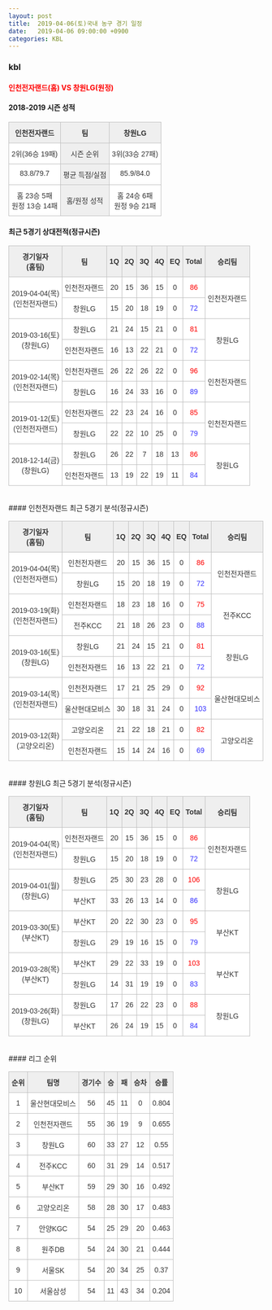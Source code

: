 ```yaml
---
layout: post
title:  2019-04-06(토)국내 농구 경기 일정
date:   2019-04-06 09:00:00 +0900
categories: KBL
---
```


### kbl

#### <span style="color:red"> 인천전자랜드(홈) VS 창원LG(원정) </span>

#### 2018-2019 시즌 성적

<style type="text/css">
.tg  {border-collapse:collapse;border-spacing:0;}
.tg td{font-family:Arial, sans-serif;font-size:14px;padding:10px 5px;border-style:solid;border-width:1px;overflow:hidden;word-break:normal;border-color:#c0c0c0;}
.tg th{font-family:Arial, sans-serif;font-size:14px;font-weight:normal;padding:10px 5px;border-style:solid;border-width:1px;overflow:hidden;word-break:normal;border-color:#c0c0c0;}
.tg .tg-dcpn{background-color:#ffffff;border-color:#c0c0c0;text-align:center;vertical-align:top}
.tg .tg-txr3{background-color:#ffffff;border-color:#c0c0c0;text-align:center;vertical-align:top}
.tg .tg-o8le{background-color:#efefef;border-color:#c0c0c0;text-align:center;vertical-align:top}
.tg .tg-rr9t{font-weight:bold;background-color:#efefef;border-color:#c0c0c0;text-align:center;vertical-align:top}
.tg .tg-wazi{background-color:#efefef;border-color:#c0c0c0;text-align:center;vertical-align:middle}
</style>

<table class="tg">
  <tr>
    <td class="tg-rr9t">인천전자랜드</td>
    <td class="tg-rr9t">팀</td>
    <td class="tg-rr9t">창원LG</td>
  </tr>
  <tr>
    <th class="tg-dcpn">2위(36승 19패)</th>
    <th class="tg-o8le">시즌 순위</th>
    <th class="tg-dcpn">3위(33승 27패)</th>
  </tr>
  <tr>
    <td class="tg-txr3">83.8/79.7</td>
    <td class="tg-o8le">평균 득점/실점</td>
    <td class="tg-txr3">85.9/84.0</td>
  </tr>
  <tr>
    <td class="tg-dcpn">홈 23승 5패<br>원정 13승 14패</td>
    <td class="tg-wazi">홈/원정 성적</td>
    <td class="tg-dcpn">홈 24승 6패<br>원정 9승 21패</td>
  </tr>
</table>

#### 최근 5경기 상대전적(정규시즌)

<style type="text/css">
.tg  {border-collapse:collapse;border-spacing:0;border-color:#ccc;}
.tg td{font-family:Arial, sans-serif;font-size:14px;padding:10px 5px;border-style:solid;border-width:1px;overflow:hidden;word-break:normal;border-color:#ccc;color:#333;background-color:#fff;}
.tg th{font-family:Arial, sans-serif;font-size:14px;font-weight:normal;padding:10px 5px;border-style:solid;border-width:1px;overflow:hidden;word-break:normal;border-color:#ccc;color:#333;background-color:#f0f0f0;}
.tg .tg-wman{border-color:#c0c0c0;text-align:center;vertical-align:middle}
.tg .tg-d14o{font-weight:bold;background-color:#efefef;border-color:#c0c0c0;text-align:center;vertical-align:middle}
.tg .tg-vb54{background-color:#ffffff;color:#3531ff;border-color:#c0c0c0;text-align:center;vertical-align:middle}
.tg .tg-jb7t{background-color:#ffffff;color:#fe0000;border-color:#c0c0c0;text-align:center;vertical-align:middle}
.tg .tg-50j8{background-color:#ffffff;border-color:#c0c0c0;text-align:center;vertical-align:middle}
.tg .tg-dyzo{color:#fe0000;border-color:#c0c0c0;text-align:center;vertical-align:middle}
.tg .tg-1z2d{color:#3531ff;border-color:#c0c0c0;text-align:center;vertical-align:middle}
.tg .tg-fzdr{border-color:#c0c0c0;text-align:center;vertical-align:top}
.tg .tg-n24o{background-color:#ffffff;color:#3531ff;border-color:#c0c0c0;text-align:center;vertical-align:top}
.tg .tg-t31z{background-color:#efefef;border-color:#c0c0c0;text-align:center;vertical-align:middle}
.tg .tg-tjwp{background-color:#efefef;border-color:#c0c0c0;text-align:center;vertical-align:top}
</style>

<table class="tg">
  <tr>
    <th class="tg-d14o">경기일자<br>(홈팀)</th>
    <th class="tg-d14o">팀</th>
    <th class="tg-d14o">1Q</th>
    <th class="tg-d14o">2Q</th>
    <th class="tg-d14o">3Q</th>
    <th class="tg-d14o">4Q</th>
    <th class="tg-d14o">EQ</th>
    <th class="tg-d14o">Total</th>
    <th class="tg-d14o">승리팀</th>
  </tr>

<tr>
  <td class="tg-50j8" rowspan="2">2019-04-04(목)<br>(인천전자랜드)</td>
  <td class="tg-50j8">인천전자랜드</td>
  <td class="tg-50j8">20</td>
  <td class="tg-50j8">15</td>
  <td class="tg-50j8">36</td>
  <td class="tg-50j8">15</td>
  <td class="tg-50j8">0</td>
  <td class="tg-jb7t">86</td>
  <td class="tg-50j8" rowspan="2">인천전자랜드</td>
</tr>
<tr>
  <td class="tg-50j8">창원LG</td>
  <td class="tg-50j8">15</td>
  <td class="tg-50j8">20</td>
  <td class="tg-50j8">18</td>
  <td class="tg-50j8">19</td>
  <td class="tg-50j8">0</td>
  <td class="tg-vb54">72</td>
</tr>

<tr>
  <td class="tg-50j8" rowspan="2">2019-03-16(토)<br>(창원LG)</td>
  <td class="tg-50j8">창원LG</td>
  <td class="tg-50j8">21</td>
  <td class="tg-50j8">24</td>
  <td class="tg-50j8">15</td>
  <td class="tg-50j8">21</td>
  <td class="tg-50j8">0</td>
  <td class="tg-jb7t">81</td>
  <td class="tg-50j8" rowspan="2">창원LG</td>
</tr>
<tr>
  <td class="tg-50j8">인천전자랜드</td>
  <td class="tg-50j8">16</td>
  <td class="tg-50j8">13</td>
  <td class="tg-50j8">22</td>
  <td class="tg-50j8">21</td>
  <td class="tg-50j8">0</td>
  <td class="tg-vb54">72</td>
</tr>

<tr>
  <td class="tg-50j8" rowspan="2">2019-02-14(목)<br>(인천전자랜드)</td>
  <td class="tg-50j8">인천전자랜드</td>
  <td class="tg-50j8">26</td>
  <td class="tg-50j8">22</td>
  <td class="tg-50j8">26</td>
  <td class="tg-50j8">22</td>
  <td class="tg-50j8">0</td>
  <td class="tg-jb7t">96</td>
  <td class="tg-50j8" rowspan="2">인천전자랜드</td>
</tr>
<tr>
  <td class="tg-50j8">창원LG</td>
  <td class="tg-50j8">16</td>
  <td class="tg-50j8">24</td>
  <td class="tg-50j8">33</td>
  <td class="tg-50j8">16</td>
  <td class="tg-50j8">0</td>
  <td class="tg-vb54">89</td>
</tr>

<tr>
  <td class="tg-50j8" rowspan="2">2019-01-12(토)<br>(인천전자랜드)</td>
  <td class="tg-50j8">인천전자랜드</td>
  <td class="tg-50j8">22</td>
  <td class="tg-50j8">23</td>
  <td class="tg-50j8">24</td>
  <td class="tg-50j8">16</td>
  <td class="tg-50j8">0</td>
  <td class="tg-jb7t">85</td>
  <td class="tg-50j8" rowspan="2">인천전자랜드</td>
</tr>
<tr>
  <td class="tg-50j8">창원LG</td>
  <td class="tg-50j8">22</td>
  <td class="tg-50j8">22</td>
  <td class="tg-50j8">10</td>
  <td class="tg-50j8">25</td>
  <td class="tg-50j8">0</td>
  <td class="tg-vb54">79</td>
</tr>

<tr>
  <td class="tg-50j8" rowspan="2">2018-12-14(금)<br>(창원LG)</td>
  <td class="tg-50j8">창원LG</td>
  <td class="tg-50j8">26</td>
  <td class="tg-50j8">22</td>
  <td class="tg-50j8">7</td>
  <td class="tg-50j8">18</td>
  <td class="tg-50j8">13</td>
  <td class="tg-jb7t">86</td>
  <td class="tg-50j8" rowspan="2">창원LG</td>
</tr>
<tr>
  <td class="tg-50j8">인천전자랜드</td>
  <td class="tg-50j8">13</td>
  <td class="tg-50j8">19</td>
  <td class="tg-50j8">22</td>
  <td class="tg-50j8">19</td>
  <td class="tg-50j8">11</td>
  <td class="tg-vb54">84</td>
</tr>
</table><br>
#### 인천전자랜드 최근 5경기 분석(정규시즌)

<style type="text/css">
.tg  {border-collapse:collapse;border-spacing:0;border-color:#ccc;}
.tg td{font-family:Arial, sans-serif;font-size:14px;padding:10px 5px;border-style:solid;border-width:1px;overflow:hidden;word-break:normal;border-color:#ccc;color:#333;background-color:#fff;}
.tg th{font-family:Arial, sans-serif;font-size:14px;font-weight:normal;padding:10px 5px;border-style:solid;border-width:1px;overflow:hidden;word-break:normal;border-color:#ccc;color:#333;background-color:#f0f0f0;}
.tg .tg-wman{border-color:#c0c0c0;text-align:center;vertical-align:middle}
.tg .tg-d14o{font-weight:bold;background-color:#efefef;border-color:#c0c0c0;text-align:center;vertical-align:middle}
.tg .tg-vb54{background-color:#ffffff;color:#3531ff;border-color:#c0c0c0;text-align:center;vertical-align:middle}
.tg .tg-jb7t{background-color:#ffffff;color:#fe0000;border-color:#c0c0c0;text-align:center;vertical-align:middle}
.tg .tg-50j8{background-color:#ffffff;border-color:#c0c0c0;text-align:center;vertical-align:middle}
.tg .tg-dyzo{color:#fe0000;border-color:#c0c0c0;text-align:center;vertical-align:middle}
.tg .tg-1z2d{color:#3531ff;border-color:#c0c0c0;text-align:center;vertical-align:middle}
.tg .tg-fzdr{border-color:#c0c0c0;text-align:center;vertical-align:top}
.tg .tg-n24o{background-color:#ffffff;color:#3531ff;border-color:#c0c0c0;text-align:center;vertical-align:top}
.tg .tg-t31z{background-color:#efefef;border-color:#c0c0c0;text-align:center;vertical-align:middle}
.tg .tg-tjwp{background-color:#efefef;border-color:#c0c0c0;text-align:center;vertical-align:top}
</style>

<table class="tg">
  <tr>
    <th class="tg-d14o">경기일자<br>(홈팀)</th>
    <th class="tg-d14o">팀</th>
    <th class="tg-d14o">1Q</th>
    <th class="tg-d14o">2Q</th>
    <th class="tg-d14o">3Q</th>
    <th class="tg-d14o">4Q</th>
    <th class="tg-d14o">EQ</th>
    <th class="tg-d14o">Total</th>
    <th class="tg-d14o">승리팀</th>
  </tr>

<tr>
  <td class="tg-50j8" rowspan="2">2019-04-04(목)<br>(인천전자랜드)</td>
  <td class="tg-50j8">인천전자랜드</td>
  <td class="tg-50j8">20</td>
  <td class="tg-50j8">15</td>
  <td class="tg-50j8">36</td>
  <td class="tg-50j8">15</td>
  <td class="tg-50j8">0</td>
  <td class="tg-jb7t">86</td>
  <td class="tg-50j8" rowspan="2">인천전자랜드</td>
</tr>
<tr>
  <td class="tg-50j8">창원LG</td>
  <td class="tg-50j8">15</td>
  <td class="tg-50j8">20</td>
  <td class="tg-50j8">18</td>
  <td class="tg-50j8">19</td>
  <td class="tg-50j8">0</td>
  <td class="tg-vb54">72</td>
</tr>

<tr>
  <td class="tg-50j8" rowspan="2">2019-03-19(화)<br>(인천전자랜드)</td>
  <td class="tg-50j8">인천전자랜드</td>
  <td class="tg-50j8">18</td>
  <td class="tg-50j8">23</td>
  <td class="tg-50j8">18</td>
  <td class="tg-50j8">16</td>
  <td class="tg-50j8">0</td>
  <td class="tg-jb7t">75</td>
  <td class="tg-50j8" rowspan="2">전주KCC</td>
</tr>
<tr>
  <td class="tg-50j8">전주KCC</td>
  <td class="tg-50j8">21</td>
  <td class="tg-50j8">18</td>
  <td class="tg-50j8">26</td>
  <td class="tg-50j8">23</td>
  <td class="tg-50j8">0</td>
  <td class="tg-vb54">88</td>
</tr>

<tr>
  <td class="tg-50j8" rowspan="2">2019-03-16(토)<br>(창원LG)</td>
  <td class="tg-50j8">창원LG</td>
  <td class="tg-50j8">21</td>
  <td class="tg-50j8">24</td>
  <td class="tg-50j8">15</td>
  <td class="tg-50j8">21</td>
  <td class="tg-50j8">0</td>
  <td class="tg-jb7t">81</td>
  <td class="tg-50j8" rowspan="2">창원LG</td>
</tr>
<tr>
  <td class="tg-50j8">인천전자랜드</td>
  <td class="tg-50j8">16</td>
  <td class="tg-50j8">13</td>
  <td class="tg-50j8">22</td>
  <td class="tg-50j8">21</td>
  <td class="tg-50j8">0</td>
  <td class="tg-vb54">72</td>
</tr>

<tr>
  <td class="tg-50j8" rowspan="2">2019-03-14(목)<br>(인천전자랜드)</td>
  <td class="tg-50j8">인천전자랜드</td>
  <td class="tg-50j8">17</td>
  <td class="tg-50j8">21</td>
  <td class="tg-50j8">25</td>
  <td class="tg-50j8">29</td>
  <td class="tg-50j8">0</td>
  <td class="tg-jb7t">92</td>
  <td class="tg-50j8" rowspan="2">울산현대모비스</td>
</tr>
<tr>
  <td class="tg-50j8">울산현대모비스</td>
  <td class="tg-50j8">30</td>
  <td class="tg-50j8">18</td>
  <td class="tg-50j8">31</td>
  <td class="tg-50j8">24</td>
  <td class="tg-50j8">0</td>
  <td class="tg-vb54">103</td>
</tr>

<tr>
  <td class="tg-50j8" rowspan="2">2019-03-12(화)<br>(고양오리온)</td>
  <td class="tg-50j8">고양오리온</td>
  <td class="tg-50j8">21</td>
  <td class="tg-50j8">22</td>
  <td class="tg-50j8">18</td>
  <td class="tg-50j8">21</td>
  <td class="tg-50j8">0</td>
  <td class="tg-jb7t">82</td>
  <td class="tg-50j8" rowspan="2">고양오리온</td>
</tr>
<tr>
  <td class="tg-50j8">인천전자랜드</td>
  <td class="tg-50j8">15</td>
  <td class="tg-50j8">14</td>
  <td class="tg-50j8">24</td>
  <td class="tg-50j8">16</td>
  <td class="tg-50j8">0</td>
  <td class="tg-vb54">69</td>
</tr>
</table><br>
#### 창원LG 최근 5경기 분석(정규시즌)

<style type="text/css">
.tg  {border-collapse:collapse;border-spacing:0;border-color:#ccc;}
.tg td{font-family:Arial, sans-serif;font-size:14px;padding:10px 5px;border-style:solid;border-width:1px;overflow:hidden;word-break:normal;border-color:#ccc;color:#333;background-color:#fff;}
.tg th{font-family:Arial, sans-serif;font-size:14px;font-weight:normal;padding:10px 5px;border-style:solid;border-width:1px;overflow:hidden;word-break:normal;border-color:#ccc;color:#333;background-color:#f0f0f0;}
.tg .tg-wman{border-color:#c0c0c0;text-align:center;vertical-align:middle}
.tg .tg-d14o{font-weight:bold;background-color:#efefef;border-color:#c0c0c0;text-align:center;vertical-align:middle}
.tg .tg-vb54{background-color:#ffffff;color:#3531ff;border-color:#c0c0c0;text-align:center;vertical-align:middle}
.tg .tg-jb7t{background-color:#ffffff;color:#fe0000;border-color:#c0c0c0;text-align:center;vertical-align:middle}
.tg .tg-50j8{background-color:#ffffff;border-color:#c0c0c0;text-align:center;vertical-align:middle}
.tg .tg-dyzo{color:#fe0000;border-color:#c0c0c0;text-align:center;vertical-align:middle}
.tg .tg-1z2d{color:#3531ff;border-color:#c0c0c0;text-align:center;vertical-align:middle}
.tg .tg-fzdr{border-color:#c0c0c0;text-align:center;vertical-align:top}
.tg .tg-n24o{background-color:#ffffff;color:#3531ff;border-color:#c0c0c0;text-align:center;vertical-align:top}
.tg .tg-t31z{background-color:#efefef;border-color:#c0c0c0;text-align:center;vertical-align:middle}
.tg .tg-tjwp{background-color:#efefef;border-color:#c0c0c0;text-align:center;vertical-align:top}
</style>

<table class="tg">
  <tr>
    <th class="tg-d14o">경기일자<br>(홈팀)</th>
    <th class="tg-d14o">팀</th>
    <th class="tg-d14o">1Q</th>
    <th class="tg-d14o">2Q</th>
    <th class="tg-d14o">3Q</th>
    <th class="tg-d14o">4Q</th>
    <th class="tg-d14o">EQ</th>
    <th class="tg-d14o">Total</th>
    <th class="tg-d14o">승리팀</th>
  </tr>

<tr>
  <td class="tg-50j8" rowspan="2">2019-04-04(목)<br>(인천전자랜드)</td>
  <td class="tg-50j8">인천전자랜드</td>
  <td class="tg-50j8">20</td>
  <td class="tg-50j8">15</td>
  <td class="tg-50j8">36</td>
  <td class="tg-50j8">15</td>
  <td class="tg-50j8">0</td>
  <td class="tg-jb7t">86</td>
  <td class="tg-50j8" rowspan="2">인천전자랜드</td>
</tr>
<tr>
  <td class="tg-50j8">창원LG</td>
  <td class="tg-50j8">15</td>
  <td class="tg-50j8">20</td>
  <td class="tg-50j8">18</td>
  <td class="tg-50j8">19</td>
  <td class="tg-50j8">0</td>
  <td class="tg-vb54">72</td>
</tr>

<tr>
  <td class="tg-50j8" rowspan="2">2019-04-01(월)<br>(창원LG)</td>
  <td class="tg-50j8">창원LG</td>
  <td class="tg-50j8">25</td>
  <td class="tg-50j8">30</td>
  <td class="tg-50j8">23</td>
  <td class="tg-50j8">28</td>
  <td class="tg-50j8">0</td>
  <td class="tg-jb7t">106</td>
  <td class="tg-50j8" rowspan="2">창원LG</td>
</tr>
<tr>
  <td class="tg-50j8">부산KT</td>
  <td class="tg-50j8">33</td>
  <td class="tg-50j8">26</td>
  <td class="tg-50j8">13</td>
  <td class="tg-50j8">14</td>
  <td class="tg-50j8">0</td>
  <td class="tg-vb54">86</td>
</tr>

<tr>
  <td class="tg-50j8" rowspan="2">2019-03-30(토)<br>(부산KT)</td>
  <td class="tg-50j8">부산KT</td>
  <td class="tg-50j8">20</td>
  <td class="tg-50j8">22</td>
  <td class="tg-50j8">30</td>
  <td class="tg-50j8">23</td>
  <td class="tg-50j8">0</td>
  <td class="tg-jb7t">95</td>
  <td class="tg-50j8" rowspan="2">부산KT</td>
</tr>
<tr>
  <td class="tg-50j8">창원LG</td>
  <td class="tg-50j8">29</td>
  <td class="tg-50j8">19</td>
  <td class="tg-50j8">16</td>
  <td class="tg-50j8">15</td>
  <td class="tg-50j8">0</td>
  <td class="tg-vb54">79</td>
</tr>

<tr>
  <td class="tg-50j8" rowspan="2">2019-03-28(목)<br>(부산KT)</td>
  <td class="tg-50j8">부산KT</td>
  <td class="tg-50j8">29</td>
  <td class="tg-50j8">22</td>
  <td class="tg-50j8">33</td>
  <td class="tg-50j8">19</td>
  <td class="tg-50j8">0</td>
  <td class="tg-jb7t">103</td>
  <td class="tg-50j8" rowspan="2">부산KT</td>
</tr>
<tr>
  <td class="tg-50j8">창원LG</td>
  <td class="tg-50j8">14</td>
  <td class="tg-50j8">31</td>
  <td class="tg-50j8">19</td>
  <td class="tg-50j8">19</td>
  <td class="tg-50j8">0</td>
  <td class="tg-vb54">83</td>
</tr>

<tr>
  <td class="tg-50j8" rowspan="2">2019-03-26(화)<br>(창원LG)</td>
  <td class="tg-50j8">창원LG</td>
  <td class="tg-50j8">17</td>
  <td class="tg-50j8">26</td>
  <td class="tg-50j8">22</td>
  <td class="tg-50j8">23</td>
  <td class="tg-50j8">0</td>
  <td class="tg-jb7t">88</td>
  <td class="tg-50j8" rowspan="2">창원LG</td>
</tr>
<tr>
  <td class="tg-50j8">부산KT</td>
  <td class="tg-50j8">26</td>
  <td class="tg-50j8">24</td>
  <td class="tg-50j8">19</td>
  <td class="tg-50j8">15</td>
  <td class="tg-50j8">0</td>
  <td class="tg-vb54">84</td>
</tr>
</table><br>
#### 리그 순위

<style type="text/css">
    .tg  {border-collapse:collapse;border-spacing:0;border-color:#ccc;}
    .tg td{font-family:Arial, sans-serif;font-size:14px;padding:10px 5px;border-style:solid;border-width:1px;overflow:hidden;word-break:normal;border-color:#ccc;color:#333;background-color:#fff;}
    .tg th{font-family:Arial, sans-serif;font-size:14px;font-weight:normal;padding:10px 5px;border-style:solid;border-width:1px;overflow:hidden;word-break:normal;border-color:#ccc;color:#333;background-color:#f0f0f0;}
    .tg .tg-jvag{background-color:#ffffff;color:#000000;border-color:#c0c0c0;text-align:center;vertical-align:middle}
    .tg .tg-wman{border-color:#c0c0c0;text-align:center;vertical-align:middle}
    .tg .tg-d14o{font-weight:bold;background-color:#efefef;border-color:#c0c0c0;text-align:center;vertical-align:middle}
    .tg .tg-qn23{color:#000000;border-color:#c0c0c0;text-align:center;vertical-align:middle}
    .tg .tg-50j8{background-color:#ffffff;border-color:#c0c0c0;text-align:center;vertical-align:middle}
    .tg .tg-fzdr{border-color:#c0c0c0;text-align:center;vertical-align:top}
    .tg .tg-hnyg{background-color:#ffffff;color:#000000;border-color:#c0c0c0;text-align:center;vertical-align:top}
</style>

<table class="tg">
  <tr>
    <th class="tg-d14o">순위</th>
    <th class="tg-d14o">팀명</th>
    <th class="tg-d14o">경기수</th>
    <th class="tg-d14o">승</th>
    <th class="tg-d14o">패</th>
    <th class="tg-d14o">승차</th>
    <th class="tg-d14o">승률</th>
  </tr>
  
<tr>
    <td class="tg-50j8">1</td>
    <td class="tg-50j8">울산현대모비스</td>
    <td class="tg-50j8">56</td>
    <td class="tg-50j8">45</td>
    <td class="tg-50j8">11</td>
    <td class="tg-50j8">0</td>
    <td class="tg-50j8">0.804</td>
</tr>

<tr>
    <td class="tg-50j8">2</td>
    <td class="tg-50j8">인천전자랜드</td>
    <td class="tg-50j8">55</td>
    <td class="tg-50j8">36</td>
    <td class="tg-50j8">19</td>
    <td class="tg-50j8">9</td>
    <td class="tg-50j8">0.655</td>
</tr>

<tr>
    <td class="tg-50j8">3</td>
    <td class="tg-50j8">창원LG</td>
    <td class="tg-50j8">60</td>
    <td class="tg-50j8">33</td>
    <td class="tg-50j8">27</td>
    <td class="tg-50j8">12</td>
    <td class="tg-50j8">0.55</td>
</tr>

<tr>
    <td class="tg-50j8">4</td>
    <td class="tg-50j8">전주KCC</td>
    <td class="tg-50j8">60</td>
    <td class="tg-50j8">31</td>
    <td class="tg-50j8">29</td>
    <td class="tg-50j8">14</td>
    <td class="tg-50j8">0.517</td>
</tr>

<tr>
    <td class="tg-50j8">5</td>
    <td class="tg-50j8">부산KT</td>
    <td class="tg-50j8">59</td>
    <td class="tg-50j8">29</td>
    <td class="tg-50j8">30</td>
    <td class="tg-50j8">16</td>
    <td class="tg-50j8">0.492</td>
</tr>

<tr>
    <td class="tg-50j8">6</td>
    <td class="tg-50j8">고양오리온</td>
    <td class="tg-50j8">58</td>
    <td class="tg-50j8">28</td>
    <td class="tg-50j8">30</td>
    <td class="tg-50j8">17</td>
    <td class="tg-50j8">0.483</td>
</tr>

<tr>
    <td class="tg-50j8">7</td>
    <td class="tg-50j8">안양KGC</td>
    <td class="tg-50j8">54</td>
    <td class="tg-50j8">25</td>
    <td class="tg-50j8">29</td>
    <td class="tg-50j8">20</td>
    <td class="tg-50j8">0.463</td>
</tr>

<tr>
    <td class="tg-50j8">8</td>
    <td class="tg-50j8">원주DB</td>
    <td class="tg-50j8">54</td>
    <td class="tg-50j8">24</td>
    <td class="tg-50j8">30</td>
    <td class="tg-50j8">21</td>
    <td class="tg-50j8">0.444</td>
</tr>

<tr>
    <td class="tg-50j8">9</td>
    <td class="tg-50j8">서울SK</td>
    <td class="tg-50j8">54</td>
    <td class="tg-50j8">20</td>
    <td class="tg-50j8">34</td>
    <td class="tg-50j8">25</td>
    <td class="tg-50j8">0.37</td>
</tr>

<tr>
    <td class="tg-50j8">10</td>
    <td class="tg-50j8">서울삼성</td>
    <td class="tg-50j8">54</td>
    <td class="tg-50j8">11</td>
    <td class="tg-50j8">43</td>
    <td class="tg-50j8">34</td>
    <td class="tg-50j8">0.204</td>
</tr>
</table><br>